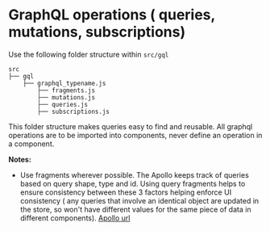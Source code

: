 # GraphQL operations ( queries, mutations, subscriptions)

Use the following folder structure within `src/gql`
```
src
├── gql
    ├── graphql_typename.js
        ├── fragments.js
        ├── mutations.js
        ├── queries.js
        ├── subscriptions.js
 ```

 This folder structure makes queries easy to find and reusable.
 All graphql operations are to be imported into components, never
 define an operation in a component.

**Notes:**

- Use fragments wherever possible. The Apollo keeps track
of queries based on query shape, type and id. Using query fragments helps to ensure
consistency between these 3 factors helping enforce UI consistency
( any queries that involve an identical object are updated in the store, so won't have different
values for the same piece of data in different components). [Apollo url](http://dev.apollodata.com/core/how-it-works.html#normalize)
